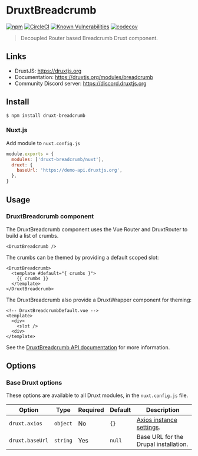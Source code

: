 # DruxtBreadcrumb

[![npm](https://badgen.net/npm/v/druxt-breadcrumb)](https://www.npmjs.com/package/druxt-breadcrumb)
[![CircleCI](https://circleci.com/gh/druxt/druxt-breadcrumb.svg?style=svg)](https://circleci.com/gh/druxt/druxt-breadcrumb)
[![Known Vulnerabilities](https://snyk.io/test/github/druxt/druxt-breadcrumb/badge.svg?targetFile=package.json)](https://snyk.io/test/github/druxt/druxt-breadcrumb?targetFile=package.json)
[![codecov](https://codecov.io/gh/druxt/druxt-breadcrumb/branch/develop/graph/badge.svg)](https://codecov.io/gh/druxt/druxt-breadcrumb)

> Decoupled Router based Breadcrumb Druxt component.

## Links

- DruxtJS: https://druxtjs.org
- Documentation: https://druxtjs.org/modules/breadcrumb
- Community Discord server: https://discord.druxtjs.org

## Install

`$ npm install druxt-breadcrumb`

### Nuxt.js

Add module to `nuxt.config.js`

```js
module.exports = {
  modules: ['druxt-breadcrumb/nuxt'],
  druxt: {
    baseUrl: 'https://demo-api.druxtjs.org',
  },
}
```

## Usage

### DruxtBreadcrumb component

The DruxtBreadcrumb component uses the Vue Router and DruxtRouter to build a list of crumbs.

```vue
<DruxtBreadcrumb />
```

The crumbs can be themed by providing a default scoped slot:
```vue
<DruxtBreadcrumb>
  <template #default="{ crumbs }">
    {{ crumbs }}
  </template>
</DruxtBreadcrumb>
```

The DruxtBreadcrumb also provide a DruxtWrapper component for theming:
```vue
<!-- DruxtBreadcrumbDefault.vue -->
<template>
  <div>
    <slot />
  <div>
</template>
```

See the [DruxtBreadcrumb API documentation](https://druxtjs.org/api/packages/breadcrumb/components/DruxtBreadcrumb) for more information.

## Options

### Base Druxt options

These options are available to all Druxt modules, in the `nuxt.config.js` file.

| Option | Type | Required | Default | Description |
| --- | --- | --- | --- | --- |
| `druxt.axios` | `object` | No | `{}` | [Axios instance settings](https://github.com/axios/axios#axioscreateconfig). |
| `druxt.baseUrl` | `string` | Yes | `null` | Base URL for the Drupal installation. |
